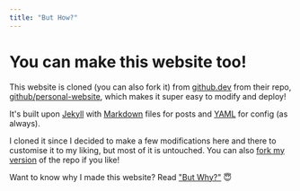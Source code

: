```yaml
---
title: "But How?"
---
```


# You can make this website too!

This website is cloned (you can also fork it) from [github.dev](https://github.dev) from their repo, [github/personal-website](https://github.com/github/personal-website), which makes it super easy to modify and deploy!

It's built upon [Jekyll](https://jekyllrb.com/) with [Markdown](https://learnxinyminutes.com/docs/markdown/) files for posts and [YAML](https://learnxinyminutes.com/docs/yaml/) for config (as always).

I cloned it since I decided to make a few modifications here and there to customise it to my liking, but most of it is untouched. You can also [fork my version](https://github.com/AjitZero/ajitzero.github.io/fork) of the repo if you like!

Want to know why I made this website? Read ["But Why?"](/why/) 😇
